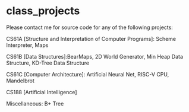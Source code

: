 # class_projects

Please contact me for source code for any of the following projects:

CS61A [Structure and Interpretation of Computer Programs]: Scheme Interpreter, Maps

CS61B [Data Structures]:BearMaps, 2D World Generator, Min Heap Data Structure, KD-Tree Data Structure

CS61C [Computer Architecture]: Artificial Neural Net, RISC-V CPU, Mandelbrot

CS188 [Artificial Intelligence]

Miscellaneous: B+ Tree
